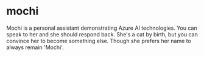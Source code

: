 # mochi

Mochi is a personal assistant demonstrating Azure AI technologies. You can speak to her and she should respond back. She's a cat by birth, but you can convince her to become something else. Though she prefers her name to always remain 'Mochi'.
